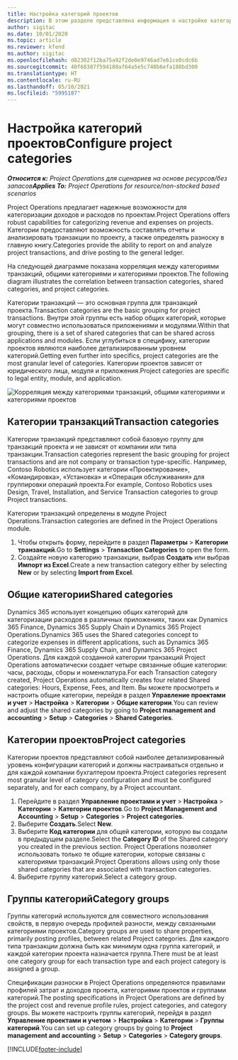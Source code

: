 ```yaml
---
title: Настройка категорий проектов
description: В этом разделе представлена информация о настройке категорий проектов.
author: sigitac
ms.date: 10/01/2020
ms.topic: article
ms.reviewer: kfend
ms.author: sigitac
ms.openlocfilehash: d82302f12ba75a92f2de0e9746ad7e61ce0cdc6b
ms.sourcegitcommit: 40f68387f594180af64a5e5c748b6efa188bd300
ms.translationtype: HT
ms.contentlocale: ru-RU
ms.lasthandoff: 05/10/2021
ms.locfileid: "5995187"
---
```

# <a name="configure-project-categories"></a><span data-ttu-id="9843d-103">Настройка категорий проектов</span><span class="sxs-lookup"><span data-stu-id="9843d-103">Configure project categories</span></span>

<span data-ttu-id="9843d-104">_**Относится к:** Project Operations для сценариев на основе ресурсов/без запасов_</span><span class="sxs-lookup"><span data-stu-id="9843d-104">_**Applies To:** Project Operations for resource/non-stocked based scenarios_</span></span>

<span data-ttu-id="9843d-105">Project Operations предлагает надежные возможности для категоризации доходов и расходов по проектам.</span><span class="sxs-lookup"><span data-stu-id="9843d-105">Project Operations offers robust capabilities for categorizing revenue and expenses on projects.</span></span> <span data-ttu-id="9843d-106">Категории предоставляют возможность составлять отчеты и анализировать транзакции по проекту, а также определять разноску в главную книгу.</span><span class="sxs-lookup"><span data-stu-id="9843d-106">Categories provide the ability to report on and analyze project transactions, and drive posting to the general ledger.</span></span>

<span data-ttu-id="9843d-107">На следующей диаграмме показана корреляция между категориями транзакций, общими категориями и категориями проектов.</span><span class="sxs-lookup"><span data-stu-id="9843d-107">The following diagram illustrates the correlation between transaction categories, shared categories, and project categories.</span></span> 

<span data-ttu-id="9843d-108">Категории транзакций — это основная группа для транзакций проекта.</span><span class="sxs-lookup"><span data-stu-id="9843d-108">Transaction categories are the basic grouping for project transactions.</span></span> <span data-ttu-id="9843d-109">Внутри этой группы есть набор общих категорий, которые могут совместно использоваться приложениями и модулями.</span><span class="sxs-lookup"><span data-stu-id="9843d-109">Within that grouping, there is a set of shared categories that can be shared across applications and modules.</span></span> <span data-ttu-id="9843d-110">Если углубиться в специфику, категории проектов являются наиболее детализированным уровнем категорий.</span><span class="sxs-lookup"><span data-stu-id="9843d-110">Getting even further into specifics, project categories are the most granular level of categories.</span></span> <span data-ttu-id="9843d-111">Категории проектов зависят от юридического лица, модуля и приложения.</span><span class="sxs-lookup"><span data-stu-id="9843d-111">Project categories are specific to legal entity, module, and application.</span></span>

![Корреляция между категориями транзакций, общими категориями и категориями проектов](media/project-categories.png)

## <a name="transaction-categories"></a><span data-ttu-id="9843d-113">Категории транзакций</span><span class="sxs-lookup"><span data-stu-id="9843d-113">Transaction categories</span></span>

<span data-ttu-id="9843d-114">Категории транзакций представляют собой базовую группу для транзакций проекта и не зависят от компании или типа транзакции.</span><span class="sxs-lookup"><span data-stu-id="9843d-114">Transaction categories represent the basic grouping for project transactions and are not company or transaction type-specific.</span></span> <span data-ttu-id="9843d-115">Например, Contoso Robotics использует категории «Проектирование», «Командировка», «Установка» и «Операция обслуживания» для группировки операций проекта.</span><span class="sxs-lookup"><span data-stu-id="9843d-115">For example, Contoso Robotics uses Design, Travel, Installation, and Service Transaction categories to group Project transactions.</span></span>

<span data-ttu-id="9843d-116">Категории транзакций определены в модуле Project Operations.</span><span class="sxs-lookup"><span data-stu-id="9843d-116">Transaction categories are defined in the Project Operations module.</span></span> 
1. <span data-ttu-id="9843d-117">Чтобы открыть форму, перейдите в раздел **Параметры** \> **Категории транзакций**.</span><span class="sxs-lookup"><span data-stu-id="9843d-117">Go to **Settings** \> **Transaction Categories** to open the form.</span></span> 
2. <span data-ttu-id="9843d-118">Создайте новую категорию транзакции, выбрав **Создать** или выбрав **Импорт из Excel**.</span><span class="sxs-lookup"><span data-stu-id="9843d-118">Create a new transaction category either by selecting **New** or by selecting **Import from Excel**.</span></span>

## <a name="shared-categories"></a><span data-ttu-id="9843d-119">Общие категории</span><span class="sxs-lookup"><span data-stu-id="9843d-119">Shared categories</span></span>

<span data-ttu-id="9843d-120">Dynamics 365 использует концепцию общих категорий для категоризации расходов в различных приложениях, таких как Dynamics 365 Finance, Dynamics 365 Supply Chain и Dynamics 365 Project Operations.</span><span class="sxs-lookup"><span data-stu-id="9843d-120">Dynamics 365 uses the Shared categories concept to categorize expenses in different applications, such as Dynamics 365 Finance, Dynamics 365 Supply Chain, and Dynamics 365 Project Operations.</span></span> <span data-ttu-id="9843d-121">Для каждой созданной категории транзакций Project Operations автоматически создает четыре связанные общие категории: часы, расходы, сборы и номенклатура.</span><span class="sxs-lookup"><span data-stu-id="9843d-121">For each Transaction category created, Project Operations automatically creates four related Shared categories: Hours, Expense, Fees, and Item.</span></span> <span data-ttu-id="9843d-122">Вы можете просмотреть и настроить общие категории, перейдя в раздел **Управление проектами и учет** \> **Настройка** \> **Категории** \> **Общие категории**.</span><span class="sxs-lookup"><span data-stu-id="9843d-122">You can review and adjust the shared categories by going to **Project management and accounting** \> **Setup** \> **Categories** \> **Shared Categories**.</span></span>

## <a name="project-categories"></a><span data-ttu-id="9843d-123">Категории проектов</span><span class="sxs-lookup"><span data-stu-id="9843d-123">Project categories</span></span>

<span data-ttu-id="9843d-124">Категории проектов представляют собой наиболее детализированный уровень конфигурации категорий и должны настраиваться отдельно и для каждой компании бухгалтером проекта.</span><span class="sxs-lookup"><span data-stu-id="9843d-124">Project categories represent most granular level of category configuration and must be configured separately, and for each company, by a Project accountant.</span></span>

1. <span data-ttu-id="9843d-125">Перейдите в раздел **Управление проектами и учет** \> **Настройка** \> **Категории** \> **Категории проектов**.</span><span class="sxs-lookup"><span data-stu-id="9843d-125">Go to **Project Management and Accounting** \> **Setup** \> **Categories** \> **Project categories**.</span></span>
2. <span data-ttu-id="9843d-126">Выберите **Создать**.</span><span class="sxs-lookup"><span data-stu-id="9843d-126">Select **New**.</span></span>
3. <span data-ttu-id="9843d-127">Выберите **Код категории** для общей категории, которую вы создали в предыдущем разделе.</span><span class="sxs-lookup"><span data-stu-id="9843d-127">Select the **Category ID** of the Shared category you created in the previous section.</span></span> <span data-ttu-id="9843d-128">Project Operations позволяет использовать только те общие категории, которые связаны с категориями транзакций.</span><span class="sxs-lookup"><span data-stu-id="9843d-128">Project Operations allows using only those shared categories that are associated with transaction categories.</span></span>
4. <span data-ttu-id="9843d-129">Выберите группу категорий.</span><span class="sxs-lookup"><span data-stu-id="9843d-129">Select a category group.</span></span>

## <a name="category-groups"></a><span data-ttu-id="9843d-130">Группы категорий</span><span class="sxs-lookup"><span data-stu-id="9843d-130">Category groups</span></span>

<span data-ttu-id="9843d-131">Группы категорий используются для совместного использования свойств, в первую очередь профилей разности, между связанными категориями проектов.</span><span class="sxs-lookup"><span data-stu-id="9843d-131">Category groups are used to share properties, primarily posting profiles, between related Project categories.</span></span> <span data-ttu-id="9843d-132">Для каждого типа транзакции должна быть как минимум одна группа категорий, и каждой категории проекта назначается группа.</span><span class="sxs-lookup"><span data-stu-id="9843d-132">There must be at least one category group for each transaction type and each project category is assigned a group.</span></span>

<span data-ttu-id="9843d-133">Спецификации разноски в Project Operations определяются правилами профилей затрат и доходов проекта, категориями проектов и группами категорий.</span><span class="sxs-lookup"><span data-stu-id="9843d-133">The posting specifications in Project Operations are defined by the project cost and revenue profile rules, project categories, and category groups.</span></span> <span data-ttu-id="9843d-134">Вы можете настроить группы категорий, перейдя в раздел **Управление проектами и учетом** \> **Настройка** \> **Категории** \> **Группы категорий**.</span><span class="sxs-lookup"><span data-stu-id="9843d-134">You can set up category groups by going to **Project management and accounting** \> **Setup** \> **Categories** \> **Category groups**.</span></span>


[!INCLUDE[footer-include](../includes/footer-banner.md)]